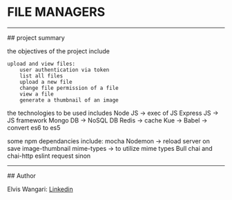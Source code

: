 # FILE MANAGERS

<hr>
## project summary

the objectives of the project include
	
	upload and view files:
		user authentication via token
		list all files
		upload a new file
		change file permission of a file
		view a file
		generate a thumbnail of an image
	
the technologies to be used includes
	Node JS -> exec of JS
	Express JS -> JS framework
	Mongo DB ->  NoSQL DB
	Redis -> cache
	Kue ->
	Babel -> convert es6 to es5
	
some npm dependancies include:
	mocha
	Nodemon -> reload server on save
	image-thumbnail
	mime-types -> to utilize mime types
	Bull
	chai and chai-http
	eslint
	request
	sinon


<hr>
## Author

Elvis Wangari: [Linkedin](https://linkedin.com/in/elvis-wangari)
